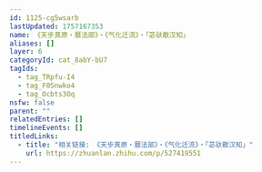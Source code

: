 ```yaml
---
id: 1125-cg5wsarb
lastUpdated: 1757167353
name: 《天步真原・曆法部》・《气化迁流》・「苾驮散汉知」
aliases: []
layer: 6
categoryId: cat_8abY-bU7
tagIds:
  - tag_TRpfu-I4
  - tag_F0Snwko4
  - tag_Ocbts3Oq
nsfw: false
parent: ""
relatedEntries: []
timelineEvents: []
titledLinks:
  - title: "相关链接: 《天步真原・曆法部》・《气化迁流》・「苾驮散汉知」"
    url: https://zhuanlan.zhihu.com/p/527419551
---
```


